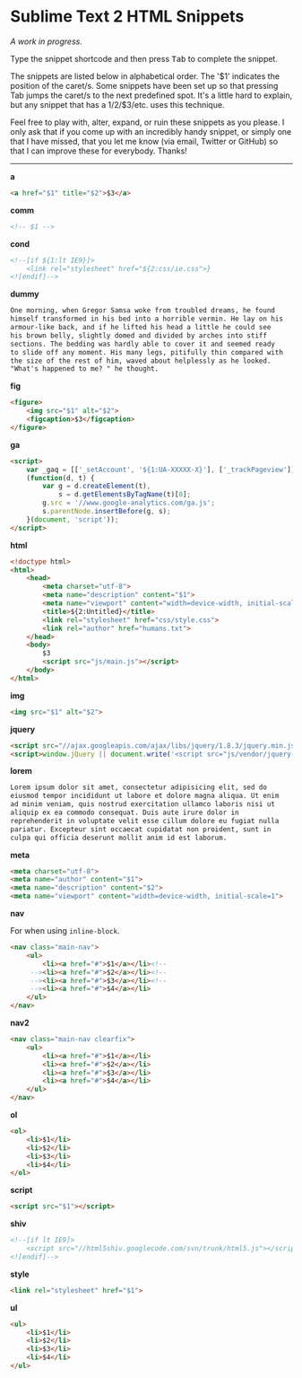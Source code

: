 # Sublime Text 2 HTML Snippets

_A work in progress._

Type the snippet shortcode and then press <kbd>Tab</kbd> to complete the snippet.

The snippets are listed below in alphabetical order. The '$1' indicates the
position of the caret/s. Some snippets have been set up so that pressing Tab
jumps the caret/s to the next predefined spot. It's a little hard to explain,
but any snippet that has a $1/$2/$3/etc. uses this technique.

Feel free to play with, alter, expand, or ruin these snippets as you please. I
only ask that if you come up with an incredibly handy snippet, or simply one
that I have missed, that you let me know (via email, Twitter or GitHub) so that
I can improve these for everybody. Thanks!

---

__a__

```html
<a href="$1" title="$2">$3</a>
```

__comm__

```html
<!-- $1 -->
```

__cond__

```html
<!--[if ${1:lt IE9}]>
    <link rel="stylesheet" href="${2:css/ie.css">}
<![endif]-->
```

__dummy__

```html
One morning, when Gregor Samsa woke from troubled dreams, he found 
himself transformed in his bed into a horrible vermin. He lay on his 
armour-like back, and if he lifted his head a little he could see 
his brown belly, slightly domed and divided by arches into stiff 
sections. The bedding was hardly able to cover it and seemed ready 
to slide off any moment. His many legs, pitifully thin compared with 
the size of the rest of him, waved about helplessly as he looked. 
"What's happened to me? " he thought.
```

__fig__

```html
<figure>
    <img src="$1" alt="$2">
    <figcaption>$3</figcaption>
</figure>
```

__ga__

```html
<script>
    var _gaq = [['_setAccount', '${1:UA-XXXXX-X}'], ['_trackPageview']];
    (function(d, t) {
        var g = d.createElement(t),
            s = d.getElementsByTagName(t)[0];
        g.src = '//www.google-analytics.com/ga.js';
        s.parentNode.insertBefore(g, s);
    }(document, 'script'));
</script>
```

__html__

```html
<!doctype html>
<html>
    <head>
        <meta charset="utf-8">
        <meta name="description" content="$1">
        <meta name="viewport" content="width=device-width, initial-scale=1">
        <title>${2:Untitled}</title>
        <link rel="stylesheet" href="css/style.css">
        <link rel="author" href="humans.txt">
    </head>
    <body>
        $3
        <script src="js/main.js"></script>
    </body>
</html>
```

__img__

```html
<img src="$1" alt="$2">
```

__jquery__

```html
<script src="//ajax.googleapis.com/ajax/libs/jquery/1.8.3/jquery.min.js"></script>
<script>window.jQuery || document.write('<script src="js/vendor/jquery-1.8.3.min.js"><\/script>')</script>
```

__lorem__

```html
Lorem ipsum dolor sit amet, consectetur adipisicing elit, sed do 
eiusmod tempor incididunt ut labore et dolore magna aliqua. Ut enim 
ad minim veniam, quis nostrud exercitation ullamco laboris nisi ut 
aliquip ex ea commodo consequat. Duis aute irure dolor in 
reprehenderit in voluptate velit esse cillum dolore eu fugiat nulla 
pariatur. Excepteur sint occaecat cupidatat non proident, sunt in 
culpa qui officia deserunt mollit anim id est laborum.
```

__meta__

```html
<meta charset="utf-8">
<meta name="author" content="$1">
<meta name="description" content="$2">
<meta name="viewport" content="width=device-width, initial-scale=1">
```

__nav__

For when using `inline-block`.

```html
<nav class="main-nav">
    <ul>
        <li><a href="#">$1</a></li><!--
     --><li><a href="#">$2</a></li><!--
     --><li><a href="#">$3</a></li><!--
     --><li><a href="#">$4</a></li>
    </ul>
</nav>
```

__nav2__

```html
<nav class="main-nav clearfix">
    <ul>
        <li><a href="#">$1</a></li>
        <li><a href="#">$2</a></li>
        <li><a href="#">$3</a></li>
        <li><a href="#">$4</a></li>
    </ul>
</nav>
```

__ol__

```html
<ol>
    <li>$1</li>
    <li>$2</li>
    <li>$3</li>
    <li>$4</li>
</ol>
```

__script__

```html
<script src="$1"></script>
```

__shiv__

```html
<!--[if lt IE9]>
    <script src="//html5shiv.googlecode.com/svn/trunk/html5.js"></script>
<![endif]-->
```

__style__

```html
<link rel="stylesheet" href="$1">
```

__ul__

```html
<ul>
    <li>$1</li>
    <li>$2</li>
    <li>$3</li>
    <li>$4</li>
</ul>
```